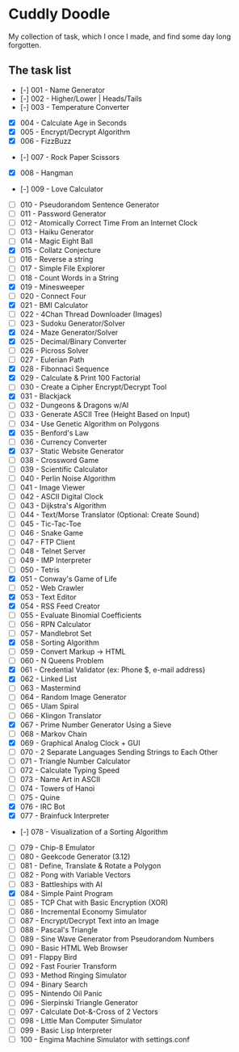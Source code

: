 # Cuddly Doodle

My collection of task, which I once I made, and find some day long forgotten.

## The task list

- [-] 001 - Name Generator
- [-] 002 - Higher/Lower | Heads/Tails
- [-] 003 - Temperature Converter
- [x] 004 - Calculate Age in Seconds
- [x] 005 - Encrypt/Decrypt Algorithm
- [x] 006 - FizzBuzz
- [-] 007 - Rock Paper Scissors
- [x] 008 - Hangman
- [-] 009 - Love Calculator
- [ ] 010 - Pseudorandom Sentence Generator
- [ ] 011 - Password Generator
- [ ] 012 - Atomically Correct Time From an Internet Clock
- [ ] 013 - Haiku Generator
- [ ] 014 - Magic Eight Ball
- [x] 015 - Collatz Conjecture
- [ ] 016 - Reverse a string
- [ ] 017 - Simple File Explorer
- [ ] 018 - Count Words in a String
- [x] 019 - Minesweeper
- [ ] 020 - Connect Four
- [x] 021 - BMI Calculator
- [ ] 022 - 4Chan Thread Downloader (Images)
- [ ] 023 - Sudoku Generator/Solver
- [x] 024 - Maze Generator/Solver
- [x] 025 - Decimal/Binary Converter
- [ ] 026 - Picross Solver
- [ ] 027 - Eulerian Path
- [x] 028 - Fibonnaci Sequence
- [x] 029 - Calculate & Print 100 Factorial
- [ ] 030 - Create a Cipher Encrypt/Decrypt Tool
- [x] 031 - Blackjack
- [ ] 032 - Dungeons & Dragons w/AI
- [ ] 033 - Generate ASCII Tree (Height Based on Input)
- [ ] 034 - Use Genetic Algorithm on Polygons
- [x] 035 - Benford's Law
- [ ] 036 - Currency Converter
- [x] 037 - Static Website Generator
- [ ] 038 - Crossword Game
- [ ] 039 - Scientific Calculator
- [ ] 040 - Perlin Noise Algorithm
- [ ] 041 - Image Viewer
- [ ] 042 - ASCII Digital Clock
- [ ] 043 - Dijkstra's Algorithm
- [ ] 044 - Text/Morse Translator (Optional: Create Sound)
- [ ] 045 - Tic-Tac-Toe
- [ ] 046 - Snake Game
- [ ] 047 - FTP Client
- [ ] 048 - Telnet Server
- [ ] 049 - IMP Interpreter
- [ ] 050 - Tetris
- [x] 051 - Conway's Game of Life
- [ ] 052 - Web Crawler
- [x] 053 - Text Editor
- [x] 054 - RSS Feed Creator
- [ ] 055 - Evaluate Binomial Coefficients
- [ ] 056 - RPN Calculator
- [ ] 057 - Mandlebrot Set
- [x] 058 - Sorting Algorithm
- [ ] 059 - Convert Markup -> HTML
- [ ] 060 - N Queens Problem
- [x] 061 - Credential Validator (ex: Phone $, e-mail address)
- [x] 062 - Linked List
- [ ] 063 - Mastermind
- [ ] 064 - Random Image Generator
- [ ] 065 - Ulam Spiral
- [ ] 066 - Klingon Translator
- [x] 067 - Prime Number Generator Using a Sieve
- [ ] 068 - Markov Chain
- [x] 069 - Graphical Analog Clock + GUI
- [ ] 070 - 2 Separate Languages Sending Strings to Each Other
- [ ] 071 - Triangle Number Calculator
- [ ] 072 - Calculate Typing Speed
- [ ] 073 - Name Art in ASCII
- [ ] 074 - Towers of Hanoi
- [ ] 075 - Quine
- [x] 076 - IRC Bot
- [x] 077 - Brainfuck Interpreter
- [-] 078 - Visualization of a Sorting Algorithm
- [ ] 079 - Chip-8 Emulator
- [ ] 080 - Geekcode Generator (3.12)
- [ ] 081 - Define, Translate & Rotate a Polygon
- [ ] 082 - Pong with Variable Vectors
- [ ] 083 - Battleships with AI
- [x] 084 - Simple Paint Program
- [ ] 085 - TCP Chat with Basic Encryption (XOR)
- [ ] 086 - Incremental Economy Simulator
- [ ] 087 - Encrypt/Decrypt Text into an Image
- [ ] 088 - Pascal's Triangle
- [ ] 089 - Sine Wave Generator from Pseudorandom Numbers
- [ ] 090 - Basic HTML Web Browser
- [ ] 091 - Flappy Bird
- [ ] 092 - Fast Fourier Transform
- [ ] 093 - Method Ringing Simulator
- [ ] 094 - Binary Search
- [ ] 095 - Nintendo Oil Panic
- [ ] 096 - Sierpinski Triangle Generator
- [ ] 097 - Calculate Dot-&-Cross of 2 Vectors
- [ ] 098 - Little Man Computer Simulator
- [ ] 099 - Basic Lisp Interpreter
- [ ] 100 - Engima Machine Simulator with settings.conf
